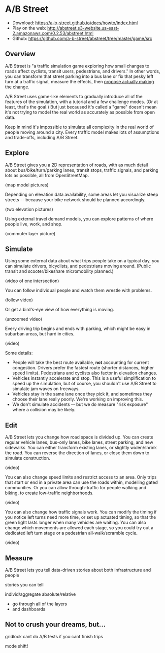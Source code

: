 # A/B Street

- Download: <https://a-b-street.github.io/docs/howto/index.html>
- Play on the web:
  <http://abstreet.s3-website.us-east-2.amazonaws.com/0.2.53/abstreet.html>
- Github: <https://github.com/a-b-street/abstreet/tree/master/game/src>

## Overview

A/B Street is "a traffic simulation game exploring how small changes to roads
affect cyclists, transit users, pedestrians, and drivers." In other words, you
can transform that street parking into a bus lane or fix that pesky left turn at
a traffic signal, measure the effects, then
[propose actually making the change](../proposals/README.md).

A/B Street uses game-like elements to gradually introduce all of the features of
the simulation, with a tutorial and a few challenge modes. (Or at least, that's
the goal.) But just becaused it's called a "game" doesn't mean it's not trying
to model the real world as accurately as possible from open data.

Keep in mind it's impossible to simulate all complexity in the real world of
people moving around a city. Every traffic model makes lots of assumptions and
trade-offs, including A/B Street.

## Explore

A/B Street gives you a 2D representation of roads, with as much detail about
bus/bike/turn/parking lanes, transit stops, traffic signals, and parking lots as
possible, all from OpenStreetMap.

(map model pictures)

Depending on elevation data availability, some areas let you visualize steep
streets -- because your bike network should be planned accordingly.

(two elevation pictures)

Using external travel demand models, you can explore patterns of where people
live, work, and shop.

(commuter layer picture)

## Simulate

Using some external data about what trips people take on a typical day, you can
simulate drivers, bicyclists, and pedestrians moving around. (Public transit and
scooter/bikeshare micromobility planned.)

(video of one intersection)

You can follow individual people and watch them wrestle with problems.

(follow video)

Or get a bird's-eye view of how everything is moving.

(unzoomed video)

Every driving trip begins and ends with parking, which might be easy in suburban
areas, but hard in cities.

(video)

Some details:

- People will take the best route available, **not** accounting for current
  congestion. Drivers prefer the fastest route (shorter distances, higher speed
  limits). Pedestrians and cyclists also factor in elevation changes.
- Vehicles instantly accelerate and stop. This is a useful simplification to
  speed up the simulation, but of course, you shouldn't use A/B Street to
  simulate jam waves on freeways.
- Vehicles stay in the same lane once they pick it, and sometimes they choose
  their lane really poorly. We're working on improving this.
- We don't simulate accidents -- but we do measure "risk exposure" where a
  collision may be likely.

## Edit

A/B Street lets you change how road space is divided up. You can create regular
vehicle lanes, bus-only lanes, bike lanes, street parking, and new sidewalks.
You can either transform existing lanes, or slightly widen/shrink the road. You
can reverse the direction of lanes, or close them down to simulate construction.

(video)

You can also change speed limits and restrict access to an area. Only trips that
start or end in a private area can use the roads within, modelling gated
communities. Or you can allow through-traffic for people walking and biking, to
create low-traffic neighborhoods.

(video)

You can also change how traffic signals work. You can modify the timing if you
notice left turns need more time, or set up actuated timing, so that the green
light lasts longer when many vehicles are waiting. You can also change which
movements are allowed each stage, so you could try out a dedicated left turn
stage or a pedestrian all-walk/scramble cycle.

(video)

## Measure

A/B Street lets you tell data-driven stories about both infrastructure and
people

stories you can tell

individ/aggregate absolute/relative

- go through all of the layers
- and dashboards

## Not to crush your dreams, but...

gridlock cant do A/B tests if you cant finish trips

mode shift!
